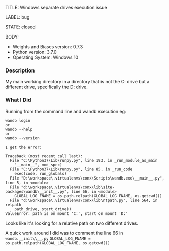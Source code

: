 TITLE:
Windows separate drives execution issue

LABEL:
bug

STATE:
closed

BODY:
* Weights and Biases version: 0.7.3
* Python version: 3.7.0
* Operating System: Windows 10

### Description
My main working directory in a directory that is not the C: drive but a different drive, specifically the D: drive.

### What I Did
Running from the command line and wandb execution eg:
```
wandb login
or
wandb --help
or
wandb --version

I get the error:

Traceback (most recent call last):
  File "C:\Python37\Lib\runpy.py", line 193, in _run_module_as_main
    "__main__", mod_spec)
  File "C:\Python37\Lib\runpy.py", line 85, in _run_code
    exec(code, run_globals)
  File "D:\workspace\.virtualenvs\conx\Scripts\wandb.exe\__main__.py", line 5, in <module>
  File "d:\workspace\.virtualenvs\conx\lib\site-packages\wandb\__init__.py", line 66, in <module>
    GLOBAL_LOG_FNAME = os.path.relpath(GLOBAL_LOG_FNAME, os.getcwd())
  File "d:\workspace\.virtualenvs\conx\lib\ntpath.py", line 564, in relpath
    path_drive, start_drive))
ValueError: path is on mount 'C:', start on mount 'D:'
```

Looks like it's looking for a relative path on two different drives. 

A quick work around I did was to comment the line 66 in `wandb.__init\\__.py`
`GLOBAL_LOG_FNAME = os.path.relpath(GLOBAL_LOG_FNAME, os.getcwd())`

